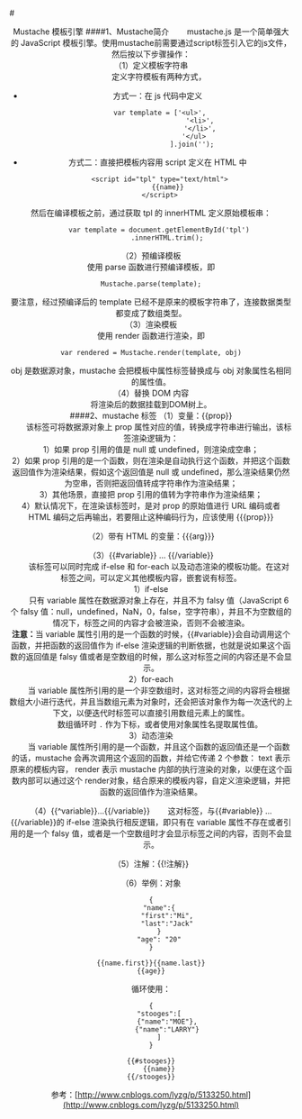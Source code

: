#<center>Mustache 模板引擎
####1、Mustache简介
&emsp;&emsp;mustache.js 是一个简单强大的 JavaScript 模板引擎。使用mustache前需要通过script标签引入它的js文件，然后按以下步骤操作：        
（1）定义模板字符串        
&emsp;&emsp;定义字符模板有两种方式，

 - 方式一：在 js 代码中定义
 
		var template = ['<ul>',
							'<li>',
							'</li>',
						 '</ul>
						].join('');
 - 方式二：直接把模板内容用 script 定义在 HTML 中
 
		<script id="tpl" type="text/html">
			{{name}}
		</script>
然后在编译模板之前，通过获取 tpl 的 innerHTML 定义原始模板串：

		var template = document.getElementById('tpl')
			.innerHTML.trim();

（2）预编译模板         
使用 parse 函数进行预编译模板，即

	Mustache.parse(template);
要注意，经过预编译后的 template 已经不是原来的模板字符串了，连接数据类型都变成了数组类型。         
（3）渲染模板       
使用 render 函数进行渲染，即

	var rendered = Mustache.render(template, obj)
obj 是数据源对象，mustache 会把模板中属性标签替换成与 obj 对象属性名相同的属性值。         
（4）替换 DOM 内容       
将渲染后的数据挂载到DOM树上。           
####2、mustache 标签
（1）变量：{{prop}}         
&emsp;&emsp;该标签可将数据源对象上 prop 属性对应的值，转换成字符串进行输出，该标签渲染逻辑为：       
1）如果 prop 引用的值是 null 或 undefined，则渲染成空串；       
2）如果 prop 引用的是一个函数，则在渲染是自动执行这个函数，并把这个函数返回值作为渲染结果，假如这个返回值是 null 或 undefined，那么渲染结果仍然为空串，否则把返回值转成字符串作为渲染结果；       
3）其他场景，直接把 prop 引用的值转为字符串作为渲染结果；        
4）默认情况下，在渲染该标签时，是对 prop 的原始值进行 URL 编码或者 HTML 编码之后再输出，若要阻止这种编码行为，应该使用 {{{prop}}}

（2）带有 HTML 的变量：{{{arg}}}      

（3）{{#variable}} ... {{/variable}}     
&emsp;&emsp;该标签可以同时完成 if-else 和 for-each 以及动态渲染的模板功能。在这对标签之间，可以定义其他模板内容，嵌套说有标签。        
1）if-else        
&emsp;&emsp;只有 variable 属性在数据源对象上存在，并且不为 falsy 值（JavaScript 6 个 falsy 值：null，undefined，NaN，0，false，空字符串），并且不为空数组的情况下，标签之间的内容才会被渲染，否则不会被渲染。       
<b>注意：</b>当 variable 属性引用的是一个函数的时候，{{#variable}}会自动调用这个函数，并把函数的返回值作为 if-else 渲染逻辑的判断依据，也就是说如果这个函数的返回值是 falsy 值或者是空数组的时候，那么这对标签之间的内容还是不会显示。          
2）for-each      
&emsp;&emsp;当 variable 属性所引用的是一个非空数组时，这对标签之间的内容将会根据数组大小进行迭代，并且当数组元素为对象时，还会把该对象作为每一次迭代的上下文，以便迭代时标签可以直接引用数组元素上的属性。      
&emsp;&emsp; 数组循环时 `.` 作为下标，或者使用对象属性名提取属性值。        
3）动态渲染      
&emsp;&emsp;当 variable 属性所引用的是一个函数，并且这个函数的返回值还是一个函数的话，mustache 会再次调用这个返回的函数，并给它传递 2 个参数： text 表示原来的模板内容， render 表示 mustache 内部的执行渲染的对象，以便在这个函数内部可以通过这个 render对象，结合原来的模板内容，自定义渲染逻辑，并把函数的返回值作为渲染结果。         

（4）{{^variable}}...{{/variable}}
&emsp;&emsp;这对标签，与{{#variable}} ... {{/variable}}的 if-else 渲染执行相反逻辑，即只有在 variable 属性不存在或者引用的是一个 falsy 值，或者是一个空数组时才会显示标签之间的内容，否则不会显示。        

（5）注解：{{!注解}}

（6）举例：对象

	{
		"name":{
			"first":"Mi",
			"last":"Jack"
		}
		"age": "20"
	}
	
	{{name.first}}{{name.last}}
	{{age}}
循环使用：

	{
		"stooges":[
			{"name":"MOE"},
			{"name":"LARRY"}
		]
	}
	
	{{#stooges}}
		{{name}}
	{{/stooges}}

参考：[http://www.cnblogs.com/lyzg/p/5133250.html](http://www.cnblogs.com/lyzg/p/5133250.html)